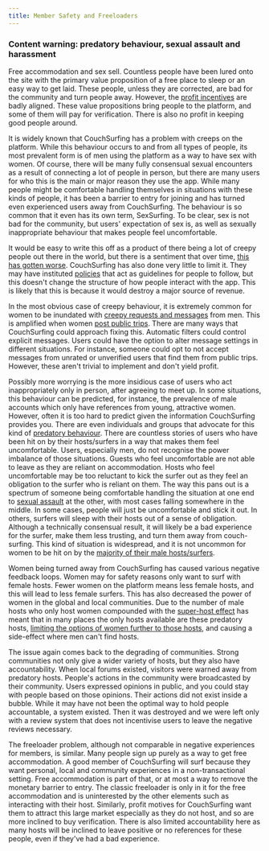 ```yaml
---
title: Member Safety and Freeloaders
---
```


### Content warning: predatory behaviour, sexual assault and harassment

Free accommodation and sex sell. Countless people have been lured onto the site with the primary value proposition of a free place to sleep or an easy way to get laid. These people, unless they are corrected, are bad for the community and turn people away. However, the [profit incentives](/issues/profit-and-incentives) are badly aligned. These value propositions bring people to the platform, and some of them will pay for verification. There is also no profit in keeping good people around.

It is widely known that CouchSurfing has a problem with creeps on the platform. While this behaviour occurs to and from all types of people, its most prevalent form is of men using the platform as a way to have sex with women. Of course, there will be many fully consensual sexual encounters as a result of connecting a lot of people in person, but there are many users for who this is the main or major reason they use the app. While many people might be comfortable handling themselves in situations with these kinds of people, it has been a barrier to entry for joining and has turned even experienced users away from CouchSurfing. The behaviour is so common that it even has its own term, SexSurfing. To be clear, sex is not bad for the community, but users' expectation of sex is, as well as sexually inappropriate behaviour that makes people feel uncomfortable.

It would be easy to write this off as a product of there being a lot of creepy people out there in the world, but there is a sentiment that over time, [this has gotten worse](https://www.reddit.com/r/couchsurfing/comments/7nzrxv/confused_about_people_who_had_bad_experiences/). CouchSurfing has also done very little to limit it. They may have instituted [policies](https://www.couchsurfing.com/about/policies/) that act as guidelines for people to follow, but this doesn't change the structure of how people interact with the app. This is likely that this is because it would destroy a major source of revenue.

In the most obvious case of creepy behaviour, it is extremely common for women to be inundated with [creepy requests and messages](https://www.reddit.com/r/couchsurfing/comments/2inf3j/okay_im_really_sick_of_people_using_cs_as_a/) from men. This is amplified when women [post public trips](https://www.reddit.com/r/couchsurfing/comments/5zmxgs/is_anyone_else_getting_creepy_messages_on/). There are many ways that CouchSurfing could approach fixing this. Automatic filters could control explicit messages. Users could have the option to alter message settings in different situations. For instance, someone could opt to not accept messages from unrated or unverified users that find them from public trips. However, these aren't trivial to implement and don't yield profit.


Possibly more worrying is the more insidious case of users who act inappropriately only in person, after agreeing to meet up. In some situations, this behaviour can be predicted, for instance, the prevalence of male accounts which only have references from young, attractive women. However, often it is too hard to predict given the information CouchSurfing provides you. There are even individuals and groups that advocate for this kind of [predatory behaviour](https://mavericktraveler.com/how-to-bang-couchsurfing-girls-the-complete-guide/). There are countless stories of users who have been hit on by their hosts/surfers in a way that makes them feel uncomfortable. Users, especially men, do not recognise the power imbalance of those situations. Guests who feel uncomfortable are not able to leave as they are reliant on accommodation. Hosts who feel uncomfortable may be too reluctant to kick the surfer out as they feel an obligation to the surfer who is reliant on them. The way this pans out is a spectrum of someone being comfortable handling the situation at one end to [sexual assault](https://www.reddit.com/r/TwoXChromosomes/comments/7k3ixp/i_got_raped_by_my_couchsurfing_host_and_i_need/) at the other, with most cases falling somewhere in the middle. In some cases, people will just be uncomfortable and stick it out. In others, surfers will sleep with their hosts out of a sense of obligation. Although a technically consensual result, it will likely be a bad experience for the surfer, make them less trusting, and turn them away from couch-surfing. This kind of situation is widespread, and it is not uncommon for women to be hit on by the [majority of their male hosts/surfers](https://www.reddit.com/r/solotravel/comments/6xrymf/where_did_all_the_normal_couchsurfers_go/dmi24r1/).

Women being turned away from CouchSurfing has caused various negative feedback loops. Women may for safety reasons only want to surf with female hosts. Fewer women on the platform means less female hosts, and this will lead to less female surfers. This has also decreased the power of women in the global and local communities. Due to the number of male hosts who only host women compounded with the [super-host effect](/issues/host-matching) has meant that in many places the only hosts available are these predatory hosts, [limiting the options of women further to those hosts](https://www.reddit.com/r/couchsurfing/comments/5f6ofd/rant_couchsurfing_is_not_tinder/), and causing a side-effect where men can't find hosts.

The issue again comes back to the degrading of communities. Strong communities not only give a wider variety of hosts, but they also have accountability. When local forums existed, visitors were warned away from predatory hosts. People's actions in the community were broadcasted by their community. Users expressed opinions in public, and you could stay with people based on those opinions. Their actions did not exist inside a bubble. While it may have not been the optimal way to hold people accountable, a system existed. Then it was destroyed and we were left only with a review system that does not incentivise users to leave the negative reviews necessary.

The freeloader problem, although not comparable in negative experiences for members, is similar. Many people sign up purely as a way to get free accommodation. A good member of CouchSurfing will surf because they want personal, local and community experiences in a non-transactional setting. Free accommodation is part of that, or at most a way to remove the monetary barrier to entry. The classic freeloader is only in it for the free accommodation and is uninterested by the other elements such as interacting with their host. Similarly, profit motives for CouchSurfing want them to attract this large market especially as they do not host, and so are more inclined to buy verification. There is also limited accountability here as many hosts will be inclined to leave positive or no references for these people, even if they've had a bad experience.
